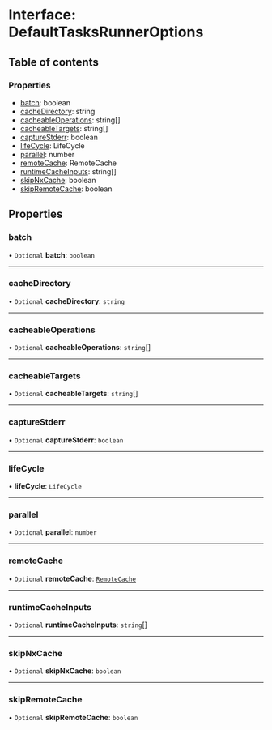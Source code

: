# Interface: DefaultTasksRunnerOptions

## Table of contents

### Properties

- [batch](../../devkit/documents/DefaultTasksRunnerOptions#batch): boolean
- [cacheDirectory](../../devkit/documents/DefaultTasksRunnerOptions#cachedirectory): string
- [cacheableOperations](../../devkit/documents/DefaultTasksRunnerOptions#cacheableoperations): string[]
- [cacheableTargets](../../devkit/documents/DefaultTasksRunnerOptions#cacheabletargets): string[]
- [captureStderr](../../devkit/documents/DefaultTasksRunnerOptions#capturestderr): boolean
- [lifeCycle](../../devkit/documents/DefaultTasksRunnerOptions#lifecycle): LifeCycle
- [parallel](../../devkit/documents/DefaultTasksRunnerOptions#parallel): number
- [remoteCache](../../devkit/documents/DefaultTasksRunnerOptions#remotecache): RemoteCache
- [runtimeCacheInputs](../../devkit/documents/DefaultTasksRunnerOptions#runtimecacheinputs): string[]
- [skipNxCache](../../devkit/documents/DefaultTasksRunnerOptions#skipnxcache): boolean
- [skipRemoteCache](../../devkit/documents/DefaultTasksRunnerOptions#skipremotecache): boolean

## Properties

### batch

• `Optional` **batch**: `boolean`

---

### cacheDirectory

• `Optional` **cacheDirectory**: `string`

---

### cacheableOperations

• `Optional` **cacheableOperations**: `string`[]

---

### cacheableTargets

• `Optional` **cacheableTargets**: `string`[]

---

### captureStderr

• `Optional` **captureStderr**: `boolean`

---

### lifeCycle

• **lifeCycle**: `LifeCycle`

---

### parallel

• `Optional` **parallel**: `number`

---

### remoteCache

• `Optional` **remoteCache**: [`RemoteCache`](../../devkit/documents/RemoteCache)

---

### runtimeCacheInputs

• `Optional` **runtimeCacheInputs**: `string`[]

---

### skipNxCache

• `Optional` **skipNxCache**: `boolean`

---

### skipRemoteCache

• `Optional` **skipRemoteCache**: `boolean`
